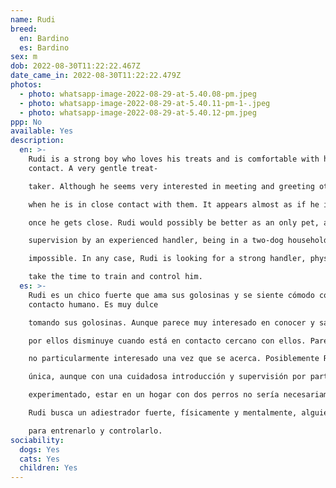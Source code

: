 ```yaml
---
name: Rudi
breed:
  en: Bardino
  es: Bardino
sex: m
dob: 2022-08-30T11:22:22.467Z
date_came_in: 2022-08-30T11:22:22.479Z
photos:
  - photo: whatsapp-image-2022-08-29-at-5.40.08-pm.jpeg
  - photo: whatsapp-image-2022-08-29-at-5.40.11-pm-1-.jpeg
  - photo: whatsapp-image-2022-08-29-at-5.40.12-pm.jpeg
ppp: No
available: Yes
description:
  en: >-
    Rudi is a strong boy who loves his treats and is comfortable with human
    contact. A very gentle treat-

    taker. Although he seems very interested in meeting and greeting other dogs, his interest in them wanes

    when he is in close contact with them. It appears almost as if he is curious but not particularly interested

    once he gets close. Rudi would possibly be better as an only pet, although with careful introduction and

    supervision by an experienced handler, being in a two-dog household would not necessarily be

    impossible. In any case, Rudi is looking for a strong handler, physically and mentally, someone who will

    take the time to train and control him.
  es: >-
    Rudi es un chico fuerte que ama sus golosinas y se siente cómodo con el
    contacto humano. Es muy dulce

    tomando sus golosinas. Aunque parece muy interesado en conocer y saludar a otros perros, su interés

    por ellos disminuye cuando está en contacto cercano con ellos. Parece casi como si fuera curioso pero

    no particularmente interesado una vez que se acerca. Posiblemente Rudi estaría mejor como mascota

    única, aunque con una cuidadosa introducción y supervisión por parte de un adiestrador

    experimentado, estar en un hogar con dos perros no sería necesariamente imposible. En cualquier caso,

    Rudi busca un adiestrador fuerte, físicamente y mentalmente, alguien que se tome el tiempo necesario

    para entrenarlo y controlarlo.
sociability:
  dogs: Yes
  cats: Yes
  children: Yes
---
```


